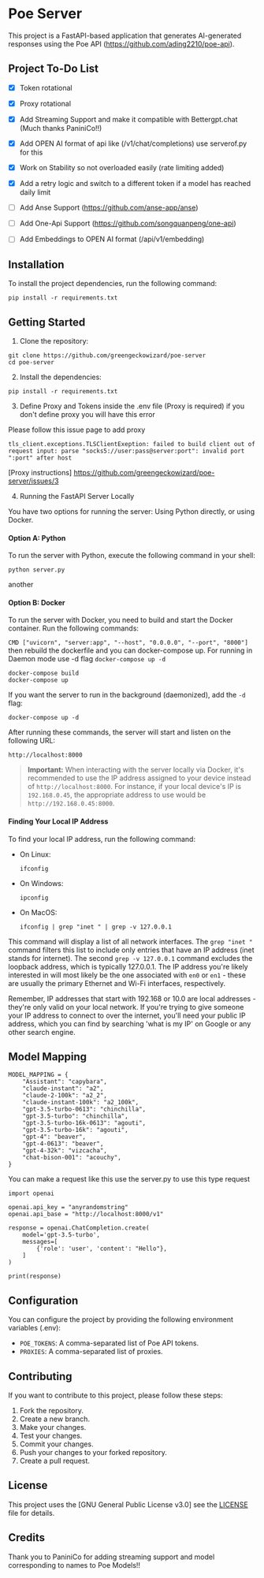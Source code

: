 # Poe Server

This project is a FastAPI-based application that generates AI-generated responses using the Poe API (https://github.com/ading2210/poe-api).




## Project To-Do List

- [x] Token rotational
- [x] Proxy rotational
- [x] Add Streaming Support and make it compatible with Bettergpt.chat (Much thanks PaniniCo!!)
- [x] Add OPEN AI format of api like (/v1/chat/completions) use serverof.py for this
- [x] Work on Stability so not overloaded easily (rate limiting added)
- [x] Add a retry logic and switch to a different token if a model has reached daily limit
- [ ] Add Anse Support (https://github.com/anse-app/anse)
- [ ] Add One-Api Support (https://github.com/songquanpeng/one-api)
- [ ] Add Embeddings to OPEN AI format (/api/v1/embedding)



## Installation

To install the project dependencies, run the following command:

```shell
pip install -r requirements.txt
```

## Getting Started

1. Clone the repository:

```shell
git clone https://github.com/greengeckowizard/poe-server
cd poe-server
```

2. Install the dependencies:

```shell
pip install -r requirements.txt
```

3. Define Proxy and Tokens inside the .env file
(Proxy is required)
if you don't define proxy you will have this error

Please follow this issue page to add proxy

```
tls_client.exceptions.TLSClientExeption: failed to build client out of request input: parse "socks5://user:pass@server:port": invalid port ":port" after host
```

[Proxy instructions]  https://github.com/greengeckowizard/poe-server/issues/3


4. Running the FastAPI Server Locally

You have two options for running the server: Using Python directly, or using Docker.

#### **Option A: Python**

To run the server with Python, execute the following command in your shell:

```shell
python server.py
```
another
#### **Option B: Docker**

To run the server with Docker, you need to build and start the Docker container. Run the following commands:

```CMD ["uvicorn", "server:app", "--host", "0.0.0.0", "--port", "8000"]``` then rebuild the dockerfile and you can docker-compose up. For running in Daemon mode use -d flag ``` docker-compose up -d ```

```shell
docker-compose build
docker-compose up
```

If you want the server to run in the background (daemonized), add the `-d` flag:

```shell
docker-compose up -d
```

After running these commands, the server will start and listen on the following URL:

```
http://localhost:8000
```
> **Important:** When interacting with the server locally via Docker, it's recommended to use the IP address assigned to your device instead of `http://localhost:8000`. For instance, if your local device's IP is `192.168.0.45`, the appropriate address to use would be `http://192.168.0.45:8000`.
#### **Finding Your Local IP Address**

To find your local IP address, run the following command:

- On Linux:

    ```shell
    ifconfig
    ```

- On Windows:

    ```shell
    ipconfig
    ```

- On MacOS:

    ```shell
    ifconfig | grep "inet " | grep -v 127.0.0.1
    ```

This command will display a list of all network interfaces. The `grep "inet "` command filters this list to include only entries that have an IP address (inet stands for internet). The second `grep -v 127.0.0.1` command excludes the loopback address, which is typically 127.0.0.1. The IP address you're likely interested in will most likely be the one associated with `en0` or `en1` - these are usually the primary Ethernet and Wi-Fi interfaces, respectively.

Remember, IP addresses that start with 192.168 or 10.0 are local addresses - they're only valid on your local network. If you're trying to give someone your IP address to connect to over the internet, you'll need your public IP address, which you can find by searching 'what is my IP' on Google or any other search engine.

## Model Mapping 

```
MODEL_MAPPING = {
    "Assistant": "capybara",
    "claude-instant": "a2",
    "claude-2-100k": "a2_2",
    "claude-instant-100k": "a2_100k",
    "gpt-3.5-turbo-0613": "chinchilla",
    "gpt-3.5-turbo": "chinchilla",
    "gpt-3.5-turbo-16k-0613": "agouti",
    "gpt-3.5-turbo-16k": "agouti",
    "gpt-4": "beaver",
    "gpt-4-0613": "beaver",
    "gpt-4-32k": "vizcacha",
    "chat-bison-001": "acouchy",
}
```



You can make a request like this use the server.py to use this type request

```
import openai

openai.api_key = "anyrandomstring"
openai.api_base = "http://localhost:8000/v1"

response = openai.ChatCompletion.create(
    model='gpt-3.5-turbo',
    messages=[
        {'role': 'user', 'content': "Hello"},
    ]
)

print(response)
```

## Configuration

You can configure the project by providing the following environment variables (.env):

- `POE_TOKENS`: A comma-separated list of Poe API tokens.
- `PROXIES`: A comma-separated list of proxies.

## Contributing

If you want to contribute to this project, please follow these steps:

1. Fork the repository.
2. Create a new branch.
3. Make your changes.
4. Test your changes.
5. Commit your changes.
6. Push your changes to your forked repository.
7. Create a pull request.

## License

This project uses the [GNU General Public License v3.0]
see the [LICENSE](LICENSE) file for details.


## Credits

Thank you to PaniniCo for adding streaming support and model corresponding to names to Poe Models!!
